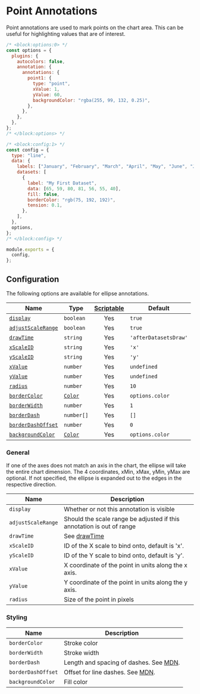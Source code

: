 # Point Annotations

Point annotations are used to mark points on the chart area. This can be useful for highlighting values that are of interest.

```js chart-editor
/* <block:options:0> */
const options = {
  plugins: {
    autocolors: false,
    annotation: {
      annotations: {
        point1: {
          type: "point",
          xValue: 1,
          yValue: 60,
          backgroundColor: "rgba(255, 99, 132, 0.25)",
        },
      },
    },
  },
};
/* </block:options> */

/* <block:config:1> */
const config = {
  type: "line",
  data: {
    labels: ["January", "February", "March", "April", "May", "June", "July"],
    datasets: [
      {
        label: "My First Dataset",
        data: [65, 59, 80, 81, 56, 55, 40],
        fill: false,
        borderColor: "rgb(75, 192, 192)",
        tension: 0.1,
      },
    ],
  },
  options,
};
/* </block:config> */

module.exports = {
  config,
};
```

## Configuration

The following options are available for ellipse annotations.

| Name                           | Type                        | [Scriptable](../options#scriptable-options) | Default               |
| ------------------------------ | --------------------------- | :-----------------------------------------: | --------------------- |
| [`display`](#general)          | `boolean`                   |                     Yes                     | `true`                |
| [`adjustScaleRange`](#general) | `boolean`                   |                     Yes                     | `true`                |
| [`drawTime`](#general)         | `string`                    |                     Yes                     | `'afterDatasetsDraw'` |
| [`xScaleID`](#general)         | `string`                    |                     Yes                     | `'x'`                 |
| [`yScaleID`](#general)         | `string`                    |                     Yes                     | `'y'`                 |
| [`xValue`](#general)           | `number`                    |                     Yes                     | `undefined`           |
| [`yValue`](#general)           | `number`                    |                     Yes                     | `undefined`           |
| [`radius`](#general)           | `number`                    |                     Yes                     | `10`                  |
| [`borderColor`](#styling)      | [`Color`](../options#color) |                     Yes                     | `options.color`       |
| [`borderWidth`](#styling)      | `number`                    |                     Yes                     | `1`                   |
| [`borderDash`](#styling)       | `number[]`                  |                     Yes                     | `[]`                  |
| [`borderDashOffset`](#styling) | `number`                    |                     Yes                     | `0`                   |
| [`backgroundColor`](#styling)  | [`Color`](../options#color) |                     Yes                     | `options.color`       |

### General

If one of the axes does not match an axis in the chart, the ellipse will take the entire chart dimension. The 4 coordinates, xMin, xMax, yMin, yMax are optional. If not specified, the ellipse is expanded out to the edges in the respective direction.

| Name               | Description                                                           |
| ------------------ | --------------------------------------------------------------------- |
| `display`          | Whether or not this annotation is visible                             |
| `adjustScaleRange` | Should the scale range be adjusted if this annotation is out of range |
| `drawTime`         | See [drawTime](../options#draw-time)                                  |
| `xScaleID`         | ID of the X scale to bind onto, default is 'x'.                       |
| `yScaleID`         | ID of the Y scale to bind onto, default is 'y'.                       |
| `xValue`           | X coordinate of the point in units along the x axis.                  |
| `yValue`           | Y coordinate of the point in units along the y axis.                  |
| `radius`           | Size of the point in pixels                                           |

### Styling

| Name               | Description                                                                                                                     |
| ------------------ | ------------------------------------------------------------------------------------------------------------------------------- |
| `borderColor`      | Stroke color                                                                                                                    |
| `borderWidth`      | Stroke width                                                                                                                    |
| `borderDash`       | Length and spacing of dashes. See [MDN](https://developer.mozilla.org/en-US/docs/Web/API/CanvasRenderingContext2D/setLineDash). |
| `borderDashOffset` | Offset for line dashes. See [MDN](https://developer.mozilla.org/en-US/docs/Web/API/CanvasRenderingContext2D/lineDashOffset).    |
| `backgroundColor`  | Fill color                                                                                                                      |

